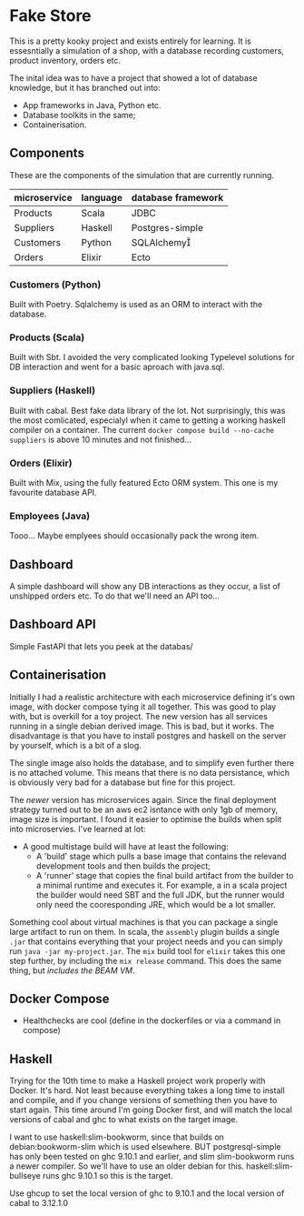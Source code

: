 # Fake Store

This is a pretty kooky project and exists entirely for learning.
It is essesntially a simulation of a shop, with a database recording
customers, product inventory, orders etc. 

The inital idea was to have a project that showed a lot of database
knowledge, but it has branched out into:
- App frameworks in Java, Python etc.
- Database toolkits in the same;
- Containerisation.

## Components
These are the components of the simulation that are currently running.


| microservice | language | database framework |
| --------------- | --------------- | --------------- |
| Products | Scala | JDBC |
| Suppliers | Haskell | Postgres-simple |
| Customers  | Python | SQLAlchemy |
| Orders | Elixir | Ecto |

### Customers (Python)
Built with Poetry. Sqlalchemy is used as an ORM to interact with the database.

### Products (Scala)
Built with Sbt. I avoided the very complicated looking 
Typelevel solutions for DB interaction and went for a basic aproach with java.sql.

### Suppliers (Haskell)
Built with cabal. Best fake data library of the lot. Not surprisingly, this was the most
comlicated, especialyl when it came to getting a working haskell compiler on a container. 
The current `docker compose build --no-cache suppliers` is above 10 minutes and not finished...

### Orders (Elixir)
Built with Mix, using the fully featured Ecto ORM system. This one is my favourite database API.

### Employees (Java)
Tooo... Maybe emplyees should occasionally pack the wrong item.


## Dashboard

A simple dashboard will show any DB interactions as they occur, a list of unshipped 
orders etc. To do that we'll need an API too...

## Dashboard API
Simple FastAPI that lets you peek at the databas/


## Containerisation
Initially I had a realistic architecture with each microservice defining it's own image, with
docker compose tying it all together.  This was good to play with, but is overkill for a toy project.
The new version has all services running in a single debian derived image. This is bad, but it works.
The disadvantage is that you have to install postgres and haskell on the server by yourself, which is 
a bit of a slog.

The single image also holds the database, and to simplify even further there is no attached volume. This
means that there is no data persistance, which is obviously very bad for a database but fine for this 
project.
 
The *newer* version has microservices again. Since the final deployment strategy turned out to be an
aws ec2 isntance with only 1gb of memory, image size is important. I found it easier to optimise the 
builds when split into microservies. I've learned at lot:
- A good multistage build will have at least the following:
  - A 'build' stage which pulls a base image that contains the relevand development tools and then builds the project;
  - A 'runner' stage that copies the final build artifact from the builder to a minimal runtime and executes it.
For example, a in a scala project the builder would need SBT and the full JDK, but the runner would only need
the cooresponding JRE, which would be a lot smaller.

Something cool about virtual machines is that you can package a single large artifact to run on them. 
In scala, the `assembly` plugin builds a single `.jar` that contains everything that your project
needs and you can simply run `java -jar my-project.jar`.
The `mix` build tool for `elixir` takes this one step further, by including the `mix release`
command. This does the same thing, but *includes the BEAM VM*.

## Docker Compose
- Healthchecks are cool (define in the dockerfiles or via a command in compose)

## Haskell
Trying for the 10th time to make a Haskell project work properly with Docker. It's hard.
Not least because everything takes a long time to install and compile, and if you change
versions of something then you have to start again. 
This time around I'm going Docker first, and will match the local versions of cabal and ghc to 
what exists on the target image.

I want to use haskell:slim-bookworm, since that builds on debian:bookworm-slim which is used elsewhere.
BUT
postgresql-simple has only been tested on ghc 9.10.1 and earlier, and slim slim-bookworm runs a newer compiler.
So we'll have to use an older debian for this.
haskell:slim-bullseye runs ghc 9.10.1 so this is the target.

Use ghcup to set the local version of ghc to 9.10.1 and the local version of 
cabal to 3.12.1.0
